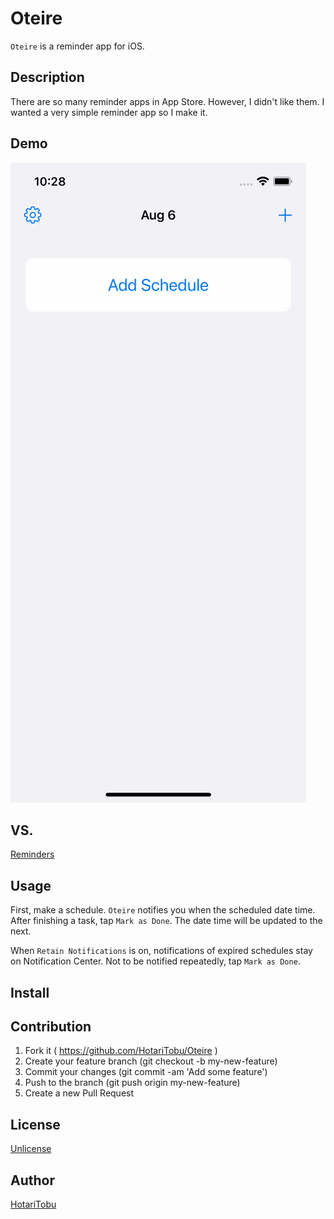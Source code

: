 # Oteire

`Oteire` is a reminder app for iOS.

## Description

There are so many reminder apps in App Store. However, I didn't like them. I wanted a very simple reminder app so I make it.

## Demo

![](img/demo.gif)

## VS.

[Reminders](https://apps.apple.com/jp/app/reminders/id1108187841)

## Usage

First, make a schedule.
`Oteire` notifies you when the scheduled date time.
After finishing a task, tap `Mark as Done`.
The date time will be updated to the next.

When `Retain Notifications` is on, notifications of expired schedules stay on Notification Center.
Not to be notified repeatedly, tap `Mark as Done`.

## Install



## Contribution

1. Fork it ( https://github.com/HotariTobu/Oteire )
2. Create your feature branch (git checkout -b my-new-feature)
3. Commit your changes (git commit -am 'Add some feature')
4. Push to the branch (git push origin my-new-feature)
5. Create a new Pull Request

## License

[Unlicense](LICENSE)

## Author

[HotariTobu](https://github.com/HotariTobu)
